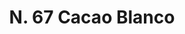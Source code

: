 ---
title: "N. 67 Cacao Blanco"
permalink: "/edition/plant067/"
plant-name: "N. 67"
plant-number: "067"
plant-xml: "/assets/xml/plant067.xml"
plant-img1: "/assets/img/plant067_verso.jpg"
plant-img2: "/assets/img/plant067.jpg"
plant-title: "N. 67 Cacao Blanco"
plant-wfo-link: ""
plant-kew-link: ""
plant-taxon-content: "Theobroma Cacao L."
layout: single-xml
---